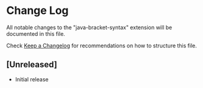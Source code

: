 # Change Log

All notable changes to the "java-bracket-syntax" extension will be documented in this file.

Check [Keep a Changelog](http://keepachangelog.com/) for recommendations on how to structure this file.

## [Unreleased]

- Initial release